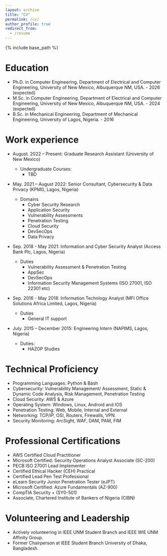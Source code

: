 ```yaml
---
layout: archive
title: "CV"
permalink: /cv/
author_profile: true
redirect_from:
  - /resume
---
```


{% include base_path %}

Education
======
* Ph.D. in Computer Engineering, Department of Electrical and Computer Engineering, University of New Mexico, Albuquerque NM, USA. - 2026 (expected)
* M.Sc. in Computer Engineering, Department of Electrical and Computer Engineering, University of New Mexico, Albuquerque NM, USA. - 2024 (expected)
* B.Sc. in Mechanical Engineering, Department of Mechanical Engineering, University of Lagos, Nigeria. - 2016

Work experience
======
* August. 2022 – Present: Graduate Research Assistant (University of New Mexico)
  * Undergraduate Courses: 
    - TBD

* May. 2021 – August 2022: Senior Consultant, Cybersecurity & Data Privacy (KPMG, Lagos, Nigeria)
  * Domains
    - Cyber Security Research
    - Application Security
    - Vulnerability Assessments
    - Penetration Testing
    - Cloud Security
    - DevSecOps
    - Data Privacy

* Sep. 2018 - May 2021: Information and Cyber Security Analyst (Access Bank Plc, Lagos, Nigeria)
  * Duties
    - Vulnerability Assessment & Penetration Testing
    - AppSec
    - DevSecOps
    - Information Security Management Systems (ISO 27001, ISO 22301 etc)

* Sep. 2016 - May 2018: Information Technlogy Analyst (MFI Office Solutions Africa Limited, Lagos, Nigeria)
  * Duties
    - General IT support

* July. 2015 – December 2015: Engineering Intern (NAPIMS, Lagos, Nigeria)
  * Duties: 
    - HAZOP Studies
      
Technical Proficiency
======
*	Programming Languages: Python & Bash
*	Cybersecurity: Vulnerability Management/ Assessment, Static & Dynamic Code Analysis, Risk Management, Penetration Testing
*	Cloud Security: AWS & Azure
*	Operating System: Windows, Linux, Android and IOS
*	Penetration Testing: Web, Mobile, Internal and External
*	Networking: TCP/IP, OSI, Routers, Firewalls, VPN.
*	Security Monitoring: ArcSight, WAF, DAM, PAM, FIM
  
 Professional Certifications
======
* AWS Certified Cloud Practitioner
* Microsoft Certified: Security Operations Analyst Associate (SC-200)
* PECB ISO 27001 Lead Implementer
* Certified Ethical Hacker (CEH) Practical
* Certified Lead Pen Test Professional
* eLearn Security Junior Penetration Tester (eJPT)
* Microsoft Certified: Azure Fundamentals (AZ-900)
* CompTIA Security + (SY0-501)
* Associate, Chartered Institute of Bankers of Nigeria (CIBN)

Volunteering and Leadership
======
* Actively volunteering in IEEE UNM Student Branch and IEEE WIE UNM Affinity Group.
* Former Chairperson at IEEE Student Branch University of Dhaka, Bangladesh.

